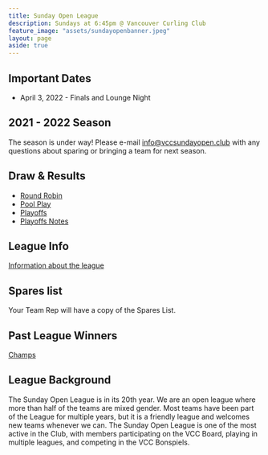 ```yaml
---
title: Sunday Open League
description: Sundays at 6:45pm @ Vancouver Curling Club
feature_image: "assets/sundayopenbanner.jpeg"
layout: page
aside: true
---
```


## Important Dates
* April 3, 2022 - Finals and Lounge Night

## 2021 - 2022 Season
The season is under way! Please e-mail [info@vccsundayopen.club](mailto:info@vccsundayopen.club) with any questions about sparing or bringing a team for next season.

## Draw & Results
* [Round Robin](assets/SundayOpenRR.pdf)
* [Pool Play](assets/SundayOpenPOOLS.pdf)
* [Playoffs](assets/SundayOpenPLAYOFF.pdf)
* [Playoffs Notes](assets/SundayOpenPlayoffNotes.pdf)

## League Info
[Information about the league](leagueinfo.html)

## Spares list
Your Team Rep will have a copy of the Spares List.

## Past League Winners
[Champs](pastchamps.html)

## League Background
The Sunday Open League is in its 20th year. We are an open league where more than half of the teams are mixed gender. Most teams have been part of the League for multiple years, but it is a friendly league and welcomes new teams whenever we can. The Sunday Open League is one of the most active in the Club, with members participating on the VCC Board, playing in multiple leagues, and competing in the VCC Bonspiels.
